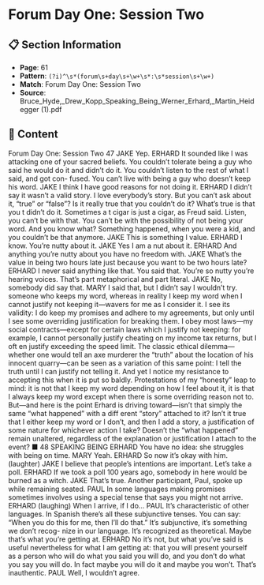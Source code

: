 # Forum Day One: Session Two

## 📋 Section Information

- **Page**: 61
- **Pattern**: `(?i)^\s*(forum\s+day\s+\w+\s*:\s*session\s+\w+)`
- **Match**: Forum Day One: Session Two
- **Source**: Bruce_Hyde,_Drew_Kopp_Speaking_Being_Werner_Erhard,_Martin_Heidegger (1).pdf

## 📄 Content

Forum Day One: Session Two
47
JAKE
Yep.
ERHARD
It sounded like I was attacking one of your sacred beliefs. You couldn’t tolerate being a guy who
said he would do it and didn’t do it. You couldn’t listen to the rest of what I said, and got con-
fused. You can’t live with being a guy who doesn’t keep his word.
JAKE
I think I have good reasons for not doing it.
ERHARD
I didn’t say it wasn’t a valid story. I love everybody’s story. But you can’t ask about it, “true” or
“false”? Is it really true that you couldn’t do it? What’s true is that you
t
didn’t do it. Sometimes a
t
cigar is just a cigar, as Freud said. Listen, you can’t be with that. You can’t be with the possibility
of not being your word. And you know what? Something happened, when you were a kid, and
you couldn’t be that anymore.
JAKE
This is something I value.
ERHARD
I know. You’re nutty about it.
JAKE
Yes I am a nut about it.
ERHARD
And anything you’re nutty about you have no freedom with.
JAKE
What’s the value in being two hours late just because you want to be two hours late?
ERHARD
I never said anything like that. You said that. You’re so nutty you’re hearing voices. That’s part
metaphorical and part literal.
JAKE
No, somebody did say that.
MARY
I said that, but I didn’t say I wouldn’t try.
someone who keeps my word, whereas in reality I keep my word
when I cannot justify not keeping it—wavers for me as I consider
it. I see its validity: I do keep my promises and adhere to my
agreements, but only until I see some overriding justification for
breaking them. I obey most laws—my social contracts—except
for certain laws which I justify not keeping: for example, I cannot
personally justify cheating on my income tax returns, but I oft en
justify exceeding the speed limit. The classic ethical dilemma—
whether one would tell an axe murderer the “truth” about the
location of his innocent quarry—can be seen as a variation of this
same point: I tell the truth until I can justify not telling it.
And yet I notice my resistance to accepting this when it is
put so baldly. Protestations of my “honesty” leap to mind: it is
not that I keep my word depending on how I feel about it, it is
that I always keep my word except when there is some overriding
reason not to. But—and here is the point Erhard is driving
toward—isn’t that simply the same “what happened” with a
diff erent “story” attached to it? Isn’t it true that I either keep my
word or I don’t, and then I add a story, a justification of some
nature for whichever action I take? Doesn’t the “what happened”
remain unaltered, regardless of the explanation or justification I
attach to the event?  ■
48
SPEAKING BEING
ERHARD
You have no idea: she struggles with being on time.
MARY
Yeah.
ERHARD
So now it’s okay with him.
(laughter)
JAKE
I believe that people’s intentions are important. Let’s take a poll.
ERHARD
If we took a poll 100 years ago, somebody in here would be burned as a witch.
JAKE
That’s true.
Another participant, Paul, spoke up while remaining seated.
PAUL
In some languages making promises sometimes involves using a special tense that says you
might not arrive.
ERHARD  (laughing)
When I arrive, if I do...
PAUL
It’s characteristic of other languages. In Spanish there’s all these subjunctive tenses. You can
say: “When you do this for me, then I’ll do that.” It’s subjunctive, it’s something we don’t recog-
nize in our language. It’s recognized as theoretical. Maybe that’s what you’re getting at.
ERHARD
No it’s not, but what you’ve said is useful nevertheless for what I am getting at: that you will
present yourself as a person who will do what you said you will do, and you don’t do what you
say you will do. In fact maybe you will do it and maybe you won’t. That’s inauthentic.
PAUL
Well, I wouldn’t agree.
